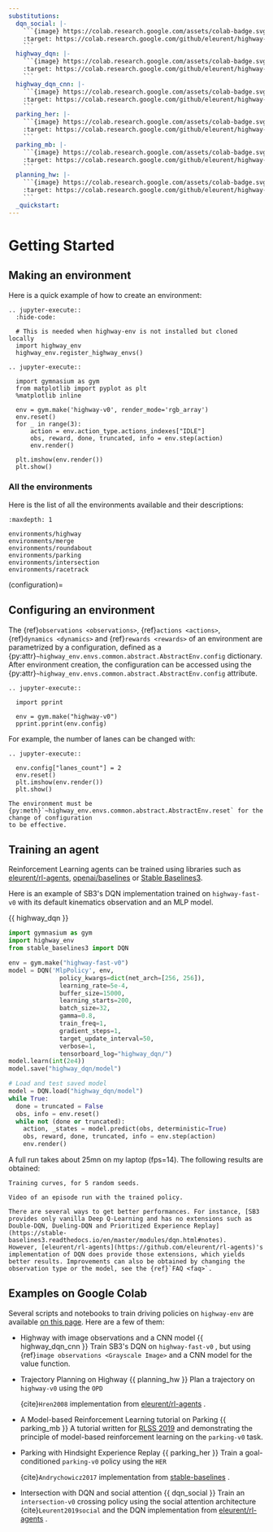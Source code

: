 ```yaml
---
substitutions:
  dqn_social: |-
    ```{image} https://colab.research.google.com/assets/colab-badge.svg
    :target: https://colab.research.google.com/github/eleurent/highway-env/blob/master/scripts/intersection_social_dqn.ipynb
    ```
  highway_dqn: |-
    ```{image} https://colab.research.google.com/assets/colab-badge.svg
    :target: https://colab.research.google.com/github/eleurent/highway-env/blob/master/scripts/sb3_highway_dqn.ipynb
    ```
  highway_dqn_cnn: |-
    ```{image} https://colab.research.google.com/assets/colab-badge.svg
    :target: https://colab.research.google.com/github/eleurent/highway-env/blob/master/scripts/sb3_highway_dqn_cnn.ipynb
    ```
  parking_her: |-
    ```{image} https://colab.research.google.com/assets/colab-badge.svg
    :target: https://colab.research.google.com/github/eleurent/highway-env/blob/master/scripts/parking_her.ipynb
    ```
  parking_mb: |-
    ```{image} https://colab.research.google.com/assets/colab-badge.svg
    :target: https://colab.research.google.com/github/eleurent/highway-env/blob/master/scripts/parking_model_based.ipynb
    ```
  planning_hw: |-
    ```{image} https://colab.research.google.com/assets/colab-badge.svg
    :target: https://colab.research.google.com/github/eleurent/highway-env/blob/master/scripts/highway_planning.ipynb
    ```
  _quickstart:
---
```



# Getting Started

## Making an environment

Here is a quick example of how to create an environment:

```{eval-rst}
.. jupyter-execute::
  :hide-code:

  # This is needed when highway-env is not installed but cloned locally
  import highway_env
  highway_env.register_highway_envs()
```

```{eval-rst}
.. jupyter-execute::

  import gymnasium as gym
  from matplotlib import pyplot as plt
  %matplotlib inline

  env = gym.make('highway-v0', render_mode='rgb_array')
  env.reset()
  for _ in range(3):
      action = env.action_type.actions_indexes["IDLE"]
      obs, reward, done, truncated, info = env.step(action)
      env.render()

  plt.imshow(env.render())
  plt.show()
```

### All the environments

Here is the list of all the environments available and their descriptions:

```{toctree}
:maxdepth: 1

environments/highway
environments/merge
environments/roundabout
environments/parking
environments/intersection
environments/racetrack
```

(configuration)=

## Configuring an environment

The {ref}`observations <observations>`, {ref}`actions <actions>`, {ref}`dynamics <dynamics>` and {ref}`rewards <rewards>`
of an environment are parametrized by a configuration, defined as a
{py:attr}`~highway_env.envs.common.abstract.AbstractEnv.config` dictionary.
After environment creation, the configuration can be accessed using the
{py:attr}`~highway_env.envs.common.abstract.AbstractEnv.config` attribute.

```{eval-rst}
.. jupyter-execute::

  import pprint

  env = gym.make("highway-v0")
  pprint.pprint(env.config)
```

For example, the number of lanes can be changed with:

```{eval-rst}
.. jupyter-execute::

  env.config["lanes_count"] = 2
  env.reset()
  plt.imshow(env.render())
  plt.show()
```

```{note}
The environment must be {py:meth}`~highway_env.envs.common.abstract.AbstractEnv.reset` for the change of configuration
to be effective.
```

## Training an agent

Reinforcement Learning agents can be trained using libraries such as [eleurent/rl-agents](https://github.com/eleurent/rl-agents),
[openai/baselines](https://github.com/openai/baselines) or [Stable Baselines3](https://github.com/DLR-RM/stable-baselines3).

Here is an example of SB3's DQN implementation trained on `highway-fast-v0` with its default kinematics observation and an MLP model.

{{ highway_dqn }}

```python
import gymnasium as gym
import highway_env
from stable_baselines3 import DQN

env = gym.make("highway-fast-v0")
model = DQN('MlpPolicy', env,
              policy_kwargs=dict(net_arch=[256, 256]),
              learning_rate=5e-4,
              buffer_size=15000,
              learning_starts=200,
              batch_size=32,
              gamma=0.8,
              train_freq=1,
              gradient_steps=1,
              target_update_interval=50,
              verbose=1,
              tensorboard_log="highway_dqn/")
model.learn(int(2e4))
model.save("highway_dqn/model")

# Load and test saved model
model = DQN.load("highway_dqn/model")
while True:
  done = truncated = False
  obs, info = env.reset()
  while not (done or truncated):
    action, _states = model.predict(obs, deterministic=True)
    obs, reward, done, truncated, info = env.step(action)
    env.render()
```

A full run takes about 25mn on my laptop (fps=14). The following results are obtained:

```{figure} https://raw.githubusercontent.com/eleurent/highway-env/gh-media/docs/media/highway_fast_dqn.png
Training curves, for 5 random seeds.
```

```{figure} https://raw.githubusercontent.com/eleurent/highway-env/gh-media/docs/media/highway_fast_dqn.gif
Video of an episode run with the trained policy.
```

```{note}
There are several ways to get better performances. For instance, [SB3 provides only vanilla Deep Q-Learning and has no extensions such as Double-DQN, Dueling-DQN and Prioritized Experience Replay](https://stable-baselines3.readthedocs.io/en/master/modules/dqn.html#notes).
However, [eleurent/rl-agents](https://github.com/eleurent/rl-agents)'s implementation of DQN does provide those extensions, which yields better results. Improvements can also be obtained by changing the observation type or the model, see the {ref}`FAQ <faq>`.
```

## Examples on Google Colab

Several scripts and notebooks to train driving policies on `highway-env` are available [on this page](https://github.com/eleurent/highway-env/tree/master/scripts).
Here are a few of them:

- Highway with image observations and a CNN model
  {{ highway_dqn_cnn }}
  Train SB3's DQN on
  `highway-fast-v0`
   , but using
  {ref}`image observations <Grayscale Image>`
   and a CNN model for the value function.
- Trajectory Planning on Highway
  {{ planning_hw }}
  Plan a trajectory on
  `highway-v0`
   using the
  `OPD`

  {cite}`Hren2008`
   implementation from
  [eleurent/rl-agents](https://github.com/eleurent/rl-agents)
  .
- A Model-based Reinforcement Learning tutorial on Parking
  {{ parking_mb }}
  A tutorial written for
  [RLSS 2019](https://rlss.inria.fr/)
   and demonstrating the principle of model-based reinforcement learning on the
  `parking-v0`
   task.
- Parking with Hindsight Experience Replay
  {{ parking_her }}
  Train a goal-conditioned
  `parking-v0`
   policy using the
  `HER`

  {cite}`Andrychowicz2017`
   implementation from
  [stable-baselines](https://github.com/hill-a/stable-baselines)
  .
- Intersection with DQN and social attention
  {{ dqn_social }}
  Train an
  `intersection-v0`
   crossing policy using the social attention architecture
  {cite}`Leurent2019social`
   and the DQN implementation from
  [eleurent/rl-agents](https://github.com/eleurent/rl-agents)
  .
